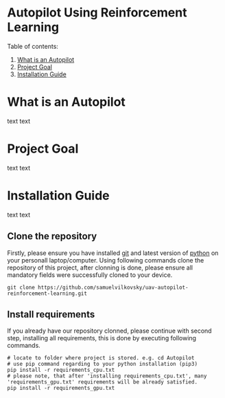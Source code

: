 # Autopilot Using Reinforcement Learning

Table of contents:

 1. [What is an Autopilot](#what-is-an-autopilot)
 2. [Project Goal](#project-goal)
 3. [Installation Guide](#installation-guide)

# What is an Autopilot
text text

# Project Goal
text
text

# Installation Guide
text text

## Clone the repository
Firstly, please ensure you have installed [git](https://git-scm.com/downloads) and latest version of [python](https://www.python.org/downloads/) on your personall laptop/computer.
Using following commands clone the repository of this project, after clonning is done, please ensure all mandatory fields were successfully cloned to your device.

    git clone https://github.com/samuelvilkovsky/uav-autopilot-reinforcement-learning.git

## Install requirements

If you already have our repository clonned, please continue with second step, installing all requirements, this is done by executing following commands.

    # locate to folder where project is stored. e.g. cd Autopilot
    # use pip command regarding to your python installation (pip3)
    pip install -r requirements_cpu.txt
    # please note, that after 'installing requirements_cpu.txt', many 'requirements_gpu.txt' requirements will be already satisfied.
    pip install -r requirements_gpu.txt
